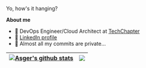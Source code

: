 Yo, how's it hanging?

**About me**

- 💼 DevOps Engineer/Cloud Architect at [TechChapter](https://techchapter.com)
- 🥸 [LinkedIn profile](https://www.linkedin.com/in/asger-larsen/)
- 🥷 Almost all my commits are private... 

| <a href="https://github.com/asge1172/github-readme-stats"><img align="center" src="https://github-readme-stats.vercel.app/api?username=asge1172&show_icons=true&count_private=true&include_all_commits=true&theme=react&hide_border=true" alt="Asger's github stats" /></a> | <a href="https://github.com/asge1172/github-readme-stats"><img align="center" src="https://github-readme-stats.vercel.app/api/top-langs/?username=asge1172&layout=compact&count_private=true&theme=react&hide_border=true" /></a>|
| ------------- | ------------- |

